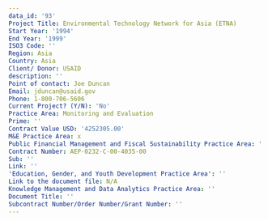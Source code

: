 ```yaml
---
data_id: '93'
Project Title: Environmental Technology Network for Asia (ETNA)
Start Year: '1994'
End Year: '1999'
ISO3 Code: ''
Region: Asia
Country: Asia
Client/ Donor: USAID
description: ''
Point of contact: Joe Duncan
Email: jduncan@usaid.gov
Phone: 1-800-706-5606
Current Project? (Y/N): 'No'
Practice Area: Monitoring and Evaluation
Prime: ''
Contract Value USD: '4252305.00'
M&E Practice Area: x
Public Financial Management and Fiscal Sustainability Practice Area: ''
Contract Number: AEP-0232-C-00-4035-00
Sub: ''
Link: ''
'Education, Gender, and Youth Development Practice Area': ''
Link to the document file: N/A
Knowledge Management and Data Analytics Practice Area: ''
Document Title: ''
Subcontract Number/Order Number/Grant Number: ''
---
```

